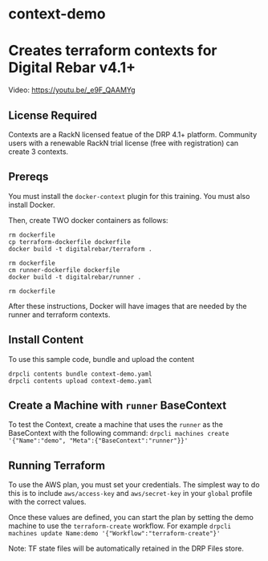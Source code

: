 # context-demo
Creates terraform contexts for Digital Rebar v4.1+
==================================================

Video: https://youtu.be/_e9F_QAAMYg

License Required
----------------

Contexts are a RackN licensed featue of the DRP 4.1+ platform.  Community users with a renewable RackN trial license (free with registration) can create 3 contexts.

Prereqs
-------

You must install the `docker-context` plugin for this training.  You must also install Docker.

Then, create TWO docker containers as follows:

    rm dockerfile
    cp terraform-dockerfile dockerfile
    docker build -t digitalrebar/terraform .

    rm dockerfile
    cm runner-dockerfile dockerfile
    docker build -t digitalrebar/runner .

    rm dockerfile

After these instructions, Docker will have images that are needed by the runner
and terraform contexts.
    
Install Content
---------------

To use this sample code, bundle and upload the content

	drpcli contents bundle context-demo.yaml
	drpcli contents upload context-demo.yaml 


Create a Machine with `runner` BaseContext
------------------------------------------

To test the Context, create a machine that uses the `runner` as the BaseContext with the following command: `drpcli machines create '{"Name":"demo", "Meta":{"BaseContext":"runner"}}'`


Running Terraform
-----------------

To use the AWS plan, you must set your credentials.  The simplest way to do this is to include `aws/access-key` and `aws/secret-key` in your `global` profile with the correct values.

Once these values are defined, you can start the plan by setting the demo machine to use the `terraform-create` workflow.  For example `drpcli machines update Name:demo '{"Workflow":"terraform-create"}'`

Note: TF state files will be automatically retained in the DRP Files store.